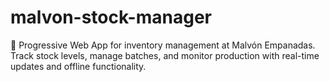 # malvon-stock-manager
🥟 Progressive Web App for inventory management at Malvón Empanadas. Track stock levels, manage batches, and monitor production with real-time updates and offline functionality.
